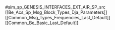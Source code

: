 #sim_sp_GENESIS_INTERFACES_EXT_AIR_SP_src
[[Be_Acs_Sp_Msg_Block_Types_Dja_Parameters]]
[[Common_Msg_Types_Frequencies_Last_Default]]
[[Common_Be_Basic_Last_Default]]
